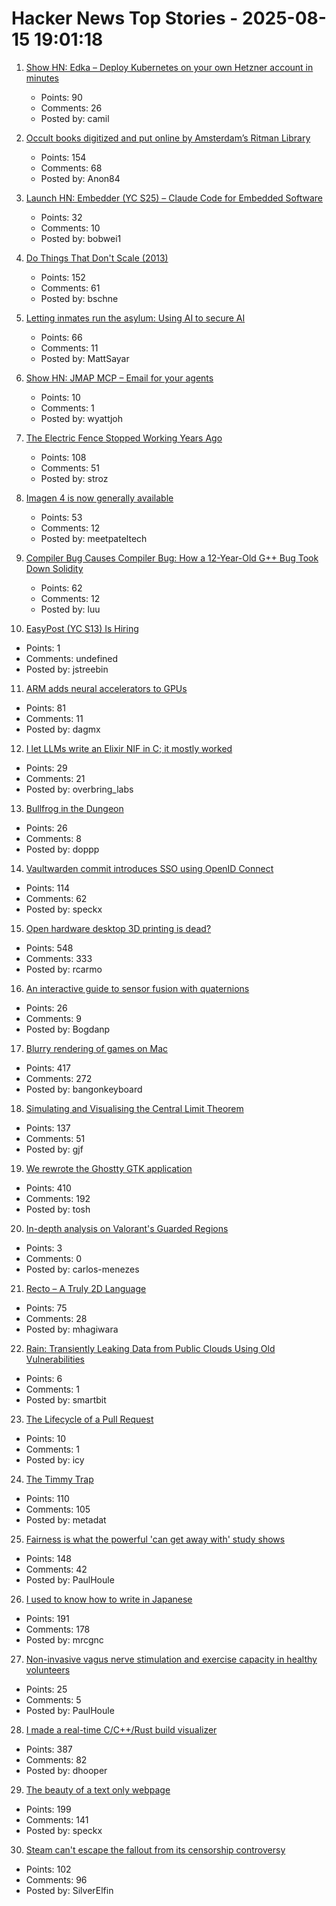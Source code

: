 # Hacker News Top Stories - 2025-08-15 19:01:18

1. [Show HN: Edka – Deploy Kubernetes on your own Hetzner account in minutes](https://edka.io)
   - Points: 90
   - Comments: 26
   - Posted by: camil

2. [Occult books digitized and put online by Amsterdam’s Ritman Library](https://www.openculture.com/2025/08/2178-occult-books-now-digitized-put-online.html)
   - Points: 154
   - Comments: 68
   - Posted by: Anon84

3. [Launch HN: Embedder (YC S25) – Claude Code for Embedded Software](undefined)
   - Points: 32
   - Comments: 10
   - Posted by: bobwei1

4. [Do Things That Don't Scale (2013)](https://paulgraham.com/ds.html)
   - Points: 152
   - Comments: 61
   - Posted by: bschne

5. [Letting inmates run the asylum: Using AI to secure AI](https://mattsayar.com/letting-inmates-run-the-asylum-using-ai-to-secure-ai/)
   - Points: 66
   - Comments: 11
   - Posted by: MattSayar

6. [Show HN: JMAP MCP – Email for your agents](https://github.com/wyattjoh/jmap-mcp)
   - Points: 10
   - Comments: 1
   - Posted by: wyattjoh

7. [The Electric Fence Stopped Working Years Ago](https://soonly.com/electric-fences/)
   - Points: 108
   - Comments: 51
   - Posted by: stroz

8. [Imagen 4 is now generally available](https://developers.googleblog.com/en/announcing-imagen-4-fast-and-imagen-4-family-generally-available-in-the-gemini-api/)
   - Points: 53
   - Comments: 12
   - Posted by: meetpateltech

9. [Compiler Bug Causes Compiler Bug: How a 12-Year-Old G++ Bug Took Down Solidity](https://osec.io/blog/2025-08-11-compiler-bug-causes-compiler-bug/)
   - Points: 62
   - Comments: 12
   - Posted by: luu

10. [EasyPost (YC S13) Is Hiring](https://www.easypost.com/careers)
   - Points: 1
   - Comments: undefined
   - Posted by: jstreebin

11. [ARM adds neural accelerators to GPUs](https://newsroom.arm.com/news/arm-announces-arm-neural-technology)
   - Points: 81
   - Comments: 11
   - Posted by: dagmx

12. [I let LLMs write an Elixir NIF in C; it mostly worked](https://overbring.com/blog/2025-08-13-writing-an-elixir-nif-with-genai/)
   - Points: 29
   - Comments: 21
   - Posted by: overbring_labs

13. [Bullfrog in the Dungeon](https://www.filfre.net/2025/08/bullfrog-in-the-dungeon/)
   - Points: 26
   - Comments: 8
   - Posted by: doppp

14. [Vaultwarden commit introduces SSO using OpenID Connect](https://github.com/dani-garcia/vaultwarden/pull/3899)
   - Points: 114
   - Comments: 62
   - Posted by: speckx

15. [Open hardware desktop 3D printing is dead?](https://www.josefprusa.com/articles/open-hardware-in-3d-printing-is-dead/)
   - Points: 548
   - Comments: 333
   - Posted by: rcarmo

16. [An interactive guide to sensor fusion with quaternions](https://quaternion.cafe/)
   - Points: 26
   - Comments: 9
   - Posted by: Bogdanp

17. [Blurry rendering of games on Mac](https://www.colincornaby.me/2025/08/your-mac-game-is-probably-rendering-blurry/)
   - Points: 417
   - Comments: 272
   - Posted by: bangonkeyboard

18. [Simulating and Visualising the Central Limit Theorem](https://blog.foletta.net/post/2025-07-14-clt/)
   - Points: 137
   - Comments: 51
   - Posted by: gjf

19. [We rewrote the Ghostty GTK application](https://mitchellh.com/writing/ghostty-gtk-rewrite)
   - Points: 410
   - Comments: 192
   - Posted by: tosh

20. [In-depth analysis on Valorant's Guarded Regions](https://reversing.info/posts/guardedregions/)
   - Points: 3
   - Comments: 0
   - Posted by: carlos-menezes

21. [Recto – A Truly 2D Language](https://masatohagiwara.net/recto.html)
   - Points: 75
   - Comments: 28
   - Posted by: mhagiwara

22. [Rain: Transiently Leaking Data from Public Clouds Using Old Vulnerabilities](https://openreview.net/forum?id=4tDNvQe2G0)
   - Points: 6
   - Comments: 1
   - Posted by: smartbit

23. [The Lifecycle of a Pull Request](https://blog.tangled.sh/pulls)
   - Points: 10
   - Comments: 1
   - Posted by: icy

24. [The Timmy Trap](https://jenson.org/timmy/)
   - Points: 110
   - Comments: 105
   - Posted by: metadat

25. [Fairness is what the powerful 'can get away with' study shows](https://phys.org/news/2025-07-fairness-powerful.html)
   - Points: 148
   - Comments: 42
   - Posted by: PaulHoule

26. [I used to know how to write in Japanese](https://aethermug.com/posts/i-used-to-know-how-to-write-in-japanese)
   - Points: 191
   - Comments: 178
   - Posted by: mrcgnc

27. [Non-invasive vagus nerve stimulation and exercise capacity in healthy volunteers](https://academic.oup.com/eurheartj/article/46/17/1634/8023896?login=false)
   - Points: 25
   - Comments: 5
   - Posted by: PaulHoule

28. [I made a real-time C/C++/Rust build visualizer](https://danielchasehooper.com/posts/syscall-build-snooping/)
   - Points: 387
   - Comments: 82
   - Posted by: dhooper

29. [The beauty of a text only webpage](https://albanbrooke.com/the-beauty-of-a-text-only-webpage/)
   - Points: 199
   - Comments: 141
   - Posted by: speckx

30. [Steam can't escape the fallout from its censorship controversy](https://www.polygon.com/steam-paypal-issues-censorship-visa-mastercard/)
   - Points: 102
   - Comments: 96
   - Posted by: SilverElfin

